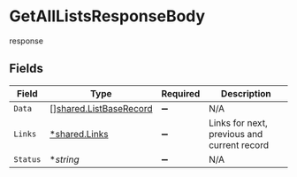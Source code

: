 # GetAllListsResponseBody

response


## Fields

| Field                                                            | Type                                                             | Required                                                         | Description                                                      |
| ---------------------------------------------------------------- | ---------------------------------------------------------------- | ---------------------------------------------------------------- | ---------------------------------------------------------------- |
| `Data`                                                           | [][shared.ListBaseRecord](../../models/shared/listbaserecord.md) | :heavy_minus_sign:                                               | N/A                                                              |
| `Links`                                                          | [*shared.Links](../../models/shared/links.md)                    | :heavy_minus_sign:                                               | Links for next, previous and current record                      |
| `Status`                                                         | **string*                                                        | :heavy_minus_sign:                                               | N/A                                                              |
